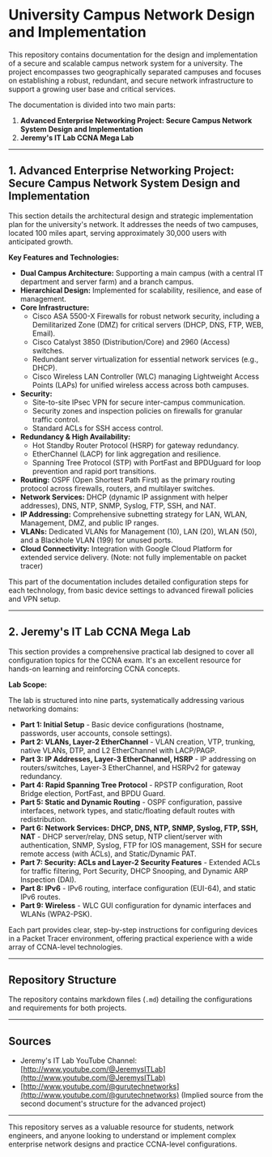 # University Campus Network Design and Implementation

This repository contains documentation for the design and implementation of a secure and scalable campus network system for a university. The project encompasses two geographically separated campuses and focuses on establishing a robust, redundant, and secure network infrastructure to support a growing user base and critical services.

The documentation is divided into two main parts:

1.  **Advanced Enterprise Networking Project: Secure Campus Network System Design and Implementation**
2.  **Jeremy's IT Lab CCNA Mega Lab**

---

## 1. Advanced Enterprise Networking Project: Secure Campus Network System Design and Implementation

This section details the architectural design and strategic implementation plan for the university's network. It addresses the needs of two campuses, located 100 miles apart, serving approximately 30,000 users with anticipated growth.

**Key Features and Technologies:**

*   **Dual Campus Architecture:** Supporting a main campus (with a central IT department and server farm) and a branch campus.
*   **Hierarchical Design:** Implemented for scalability, resilience, and ease of management.
*   **Core Infrastructure:**
    *   Cisco ASA 5500-X Firewalls for robust network security, including a Demilitarized Zone (DMZ) for critical servers (DHCP, DNS, FTP, WEB, Email).
    *   Cisco Catalyst 3850 (Distribution/Core) and 2960 (Access) switches.
    *   Redundant server virtualization for essential network services (e.g., DHCP).
    *   Cisco Wireless LAN Controller (WLC) managing Lightweight Access Points (LAPs) for unified wireless access across both campuses.
*   **Security:**
    *   Site-to-site IPsec VPN for secure inter-campus communication.
    *   Security zones and inspection policies on firewalls for granular traffic control.
    *   Standard ACLs for SSH access control.
*   **Redundancy & High Availability:**
    *   Hot Standby Router Protocol (HSRP) for gateway redundancy.
    *   EtherChannel (LACP) for link aggregation and resilience.
    *   Spanning Tree Protocol (STP) with PortFast and BPDUguard for loop prevention and rapid port transitions.
*   **Routing:** OSPF (Open Shortest Path First) as the primary routing protocol across firewalls, routers, and multilayer switches.
*   **Network Services:** DHCP (dynamic IP assignment with helper addresses), DNS, NTP, SNMP, Syslog, FTP, SSH, and NAT.
*   **IP Addressing:** Comprehensive subnetting strategy for LAN, WLAN, Management, DMZ, and public IP ranges.
*   **VLANs:** Dedicated VLANs for Management (10), LAN (20), WLAN (50), and a Blackhole VLAN (199) for unused ports.
*   **Cloud Connectivity:** Integration with Google Cloud Platform for extended service delivery. (Note: not fully implementable on packet tracer)

This part of the documentation includes detailed configuration steps for each technology, from basic device settings to advanced firewall policies and VPN setup.

---

## 2. Jeremy's IT Lab CCNA Mega Lab

This section provides a comprehensive practical lab designed to cover all configuration topics for the CCNA exam. It's an excellent resource for hands-on learning and reinforcing CCNA concepts.

**Lab Scope:**

The lab is structured into nine parts, systematically addressing various networking domains:

*   **Part 1: Initial Setup** - Basic device configurations (hostname, passwords, user accounts, console settings).
*   **Part 2: VLANs, Layer-2 EtherChannel** - VLAN creation, VTP, trunking, native VLANs, DTP, and L2 EtherChannel with LACP/PAGP.
*   **Part 3: IP Addresses, Layer-3 EtherChannel, HSRP** - IP addressing on routers/switches, Layer-3 EtherChannel, and HSRPv2 for gateway redundancy.
*   **Part 4: Rapid Spanning Tree Protocol** - RPSTP configuration, Root Bridge election, PortFast, and BPDU Guard.
*   **Part 5: Static and Dynamic Routing** - OSPF configuration, passive interfaces, network types, and static/floating default routes with redistribution.
*   **Part 6: Network Services: DHCP, DNS, NTP, SNMP, Syslog, FTP, SSH, NAT** - DHCP server/relay, DNS setup, NTP client/server with authentication, SNMP, Syslog, FTP for IOS management, SSH for secure remote access (with ACLs), and Static/Dynamic PAT.
*   **Part 7: Security: ACLs and Layer-2 Security Features** - Extended ACLs for traffic filtering, Port Security, DHCP Snooping, and Dynamic ARP Inspection (DAI).
*   **Part 8: IPv6** - IPv6 routing, interface configuration (EUI-64), and static IPv6 routes.
*   **Part 9: Wireless** - WLC GUI configuration for dynamic interfaces and WLANs (WPA2-PSK).

Each part provides clear, step-by-step instructions for configuring devices in a Packet Tracer environment, offering practical experience with a wide array of CCNA-level technologies.

---

## Repository Structure

The repository contains markdown files (`.md`) detailing the configurations and requirements for both projects.

---

## Sources

*   Jeremy's IT Lab YouTube Channel: [http://www.youtube.com/@JeremysITLab](http://www.youtube.com/@JeremysITLab)
*   [http://www.youtube.com/@gurutechnetworks](http://www.youtube.com/@gurutechnetworks) (Implied source from the second document's structure for the advanced project)

---

This repository serves as a valuable resource for students, network engineers, and anyone looking to understand or implement complex enterprise network designs and practice CCNA-level configurations.
